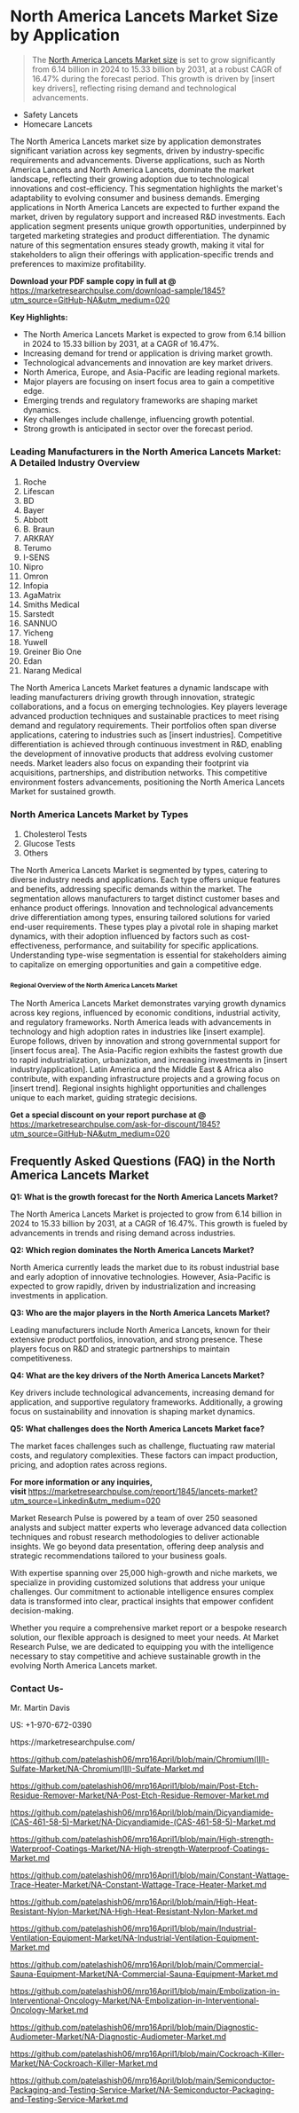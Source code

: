 <h1>North America Lancets Market&nbsp;Size by Application</h1><blockquote><p>The <a href="https://marketresearchpulse.com/download-sample/1845?utm_source=GitHub-NA&amp;utm_medium=020">North America Lancets Market size</a> is set to grow significantly from 6.14 billion in 2024 to 15.33 billion by 2031, at a robust CAGR of 16.47% during the forecast period. This growth is driven by [insert key drivers], reflecting rising demand and technological advancements.</p></blockquote><ul><li>Safety Lancets <li> Homecare Lancets</li></ul><p>The North America Lancets market size by application demonstrates significant variation across key segments, driven by industry-specific requirements and advancements. Diverse applications, such as North America Lancets and North America Lancets, dominate the market landscape, reflecting their growing adoption due to technological innovations and cost-efficiency. This segmentation highlights the market's adaptability to evolving consumer and business demands. Emerging applications in North America Lancets are expected to further expand the market, driven by regulatory support and increased R&D investments. Each application segment presents unique growth opportunities, underpinned by targeted marketing strategies and product differentiation. The dynamic nature of this segmentation ensures steady growth, making it vital for stakeholders to align their offerings with application-specific trends and preferences to maximize profitability.</p><p><strong>Download your PDF sample copy in full at @ </strong><a href="https://marketresearchpulse.com/download-sample/1845?utm_source=GitHub-NA&amp;utm_medium=020">https://marketresearchpulse.com/download-sample/1845?utm_source=GitHub-NA&amp;utm_medium=020</a></p><p><strong>Key Highlights: </strong></p><ul><li>The North America Lancets Market is expected to grow from 6.14 billion in 2024 to 15.33 billion by 2031, at a CAGR of 16.47%.</li><li>Increasing demand for trend or application is driving market growth.</li><li>Technological advancements and innovation are key market drivers.</li><li>North America, Europe, and Asia-Pacific are leading regional markets.</li><li>Major players are focusing on insert focus area to gain a competitive edge.</li><li>Emerging trends and regulatory frameworks are shaping market dynamics.</li><li>Key challenges include challenge, influencing growth potential.</li><li>Strong growth is anticipated in sector over the forecast period.</li></ul><h3>Leading Manufacturers in the North America Lancets Market: A Detailed Industry Overview</h3><ol><li>Roche</li><li>Lifescan</li><li>BD</li><li>Bayer</li><li>Abbott</li><li>B. Braun</li><li>ARKRAY</li><li>Terumo</li><li>I-SENS</li><li>Nipro</li><li>Omron</li><li>Infopia</li><li>AgaMatrix</li><li>Smiths Medical</li><li>Sarstedt</li><li>SANNUO</li><li>Yicheng</li><li>Yuwell</li><li>Greiner Bio One</li><li>Edan</li><li>Narang Medical</li></ol><div class="flex max-w-full flex-col flex-grow"><div class="min-h-8 text-message flex w-full flex-col items-end gap-2 whitespace-normal break-words [.text-message+&amp;]:mt-5" dir="auto" data-message-author-role="assistant" data-message-id="fd8432e4-4910-450d-b182-61b7bfb0a01f" data-message-model-slug="gpt-4o"><div class="flex w-full flex-col gap-1 empty:hidden first:pt-[3px]"><div class="markdown prose w-full break-words dark:prose-invert light"><p>The North America Lancets Market features a dynamic landscape with leading manufacturers driving growth through innovation, strategic collaborations, and a focus on emerging technologies. Key players leverage advanced production techniques and sustainable practices to meet rising demand and regulatory requirements. Their portfolios often span diverse applications, catering to industries such as [insert industries]. Competitive differentiation is achieved through continuous investment in R&amp;D, enabling the development of innovative products that address evolving customer needs. Market leaders also focus on expanding their footprint via acquisitions, partnerships, and distribution networks. This competitive environment fosters advancements, positioning the North America Lancets Market for sustained growth.</p></div></div></div></div><h3>North America Lancets Market by Types</h3><ol><li>Cholesterol Tests <li> Glucose Tests <li> Others</li></ol><div class="flex max-w-full flex-col flex-grow"><div class="min-h-8 text-message flex w-full flex-col items-end gap-2 whitespace-normal break-words [.text-message+&amp;]:mt-5" dir="auto" data-message-author-role="assistant" data-message-id="084470be-0bb7-4664-bddf-5156b4f41249" data-message-model-slug="gpt-4o-mini"><div class="flex w-full flex-col gap-1 empty:hidden first:pt-[3px]"><div class="markdown prose w-full break-words dark:prose-invert light"><p>The North America Lancets Market is segmented by types, catering to diverse industry needs and applications. Each type offers unique features and benefits, addressing specific demands within the market. The segmentation allows manufacturers to target distinct customer bases and enhance product offerings. Innovation and technological advancements drive differentiation among types, ensuring tailored solutions for varied end-user requirements. These types play a pivotal role in shaping market dynamics, with their adoption influenced by factors such as cost-effectiveness, performance, and suitability for specific applications. Understanding type-wise segmentation is essential for stakeholders aiming to capitalize on emerging opportunities and gain a competitive edge.</p></div></div></div></div><h3><span style="font-size: 11px;">Regional Overview of the North America Lancets Market</span></h3><div class="flex max-w-full flex-col flex-grow"><div class="min-h-8 text-message flex w-full flex-col items-end gap-2 whitespace-normal break-words [.text-message+&amp;]:mt-5" dir="auto" data-message-author-role="assistant" data-message-id="e9038762-ce64-4e30-91c9-9bd413514231" data-message-model-slug="gpt-4o-mini"><div class="flex w-full flex-col gap-1 empty:hidden first:pt-[3px]"><div class="markdown prose w-full break-words dark:prose-invert light"><p>The North America Lancets Market demonstrates varying growth dynamics across key regions, influenced by economic conditions, industrial activity, and regulatory frameworks. North America leads with advancements in technology and high adoption rates in industries like [insert example]. Europe follows, driven by innovation and strong governmental support for [insert focus area]. The Asia-Pacific region exhibits the fastest growth due to rapid industrialization, urbanization, and increasing investments in [insert industry/application]. Latin America and the Middle East &amp; Africa also contribute, with expanding infrastructure projects and a growing focus on [insert trend]. Regional insights highlight opportunities and challenges unique to each market, guiding strategic decisions.</p></div></div></div></div><p><strong>Get a special discount on your report purchase at @ </strong><a href="https://marketresearchpulse.com/ask-for-discount/1845?utm_source=GitHub-NA&amp;utm_medium=020">https://marketresearchpulse.com/ask-for-discount/1845?utm_source=GitHub-NA&amp;utm_medium=020</a></p><h2>Frequently Asked Questions (FAQ) in the North America Lancets Market</h2><p><strong>Q1: What is the growth forecast for the North America Lancets Market?</strong></p><p>The North America Lancets Market is projected to grow from 6.14 billion in 2024 to 15.33 billion by 2031, at a CAGR of 16.47%. This growth is fueled by advancements in trends and rising demand across industries.</p><p><strong>Q2: Which region dominates the North America Lancets Market?</strong></p><p>North America currently leads the market due to its robust industrial base and early adoption of innovative technologies. However, Asia-Pacific is expected to grow rapidly, driven by industrialization and increasing investments in application.</p><p><strong>Q3: Who are the major players in the North America Lancets Market?</strong></p><p>Leading manufacturers include North America Lancets, known for their extensive product portfolios, innovation, and strong presence. These players focus on R&amp;D and strategic partnerships to maintain competitiveness.</p><p><strong>Q4: What are the key drivers of the North America Lancets Market?</strong></p><p>Key drivers include technological advancements, increasing demand for application, and supportive regulatory frameworks. Additionally, a growing focus on sustainability and innovation is shaping market dynamics.</p><p><strong>Q5: What challenges does the North America Lancets Market face?</strong></p><p>The market faces challenges such as challenge, fluctuating raw material costs, and regulatory complexities. These factors can impact production, pricing, and adoption rates across regions.</p><p><strong>For more information or any inquiries, visit&nbsp;</strong><a href="https://marketresearchpulse.com/report/1845/lancets-market?utm_source=Linkedin&utm_medium=020">https://marketresearchpulse.com/report/1845/lancets-market?utm_source=Linkedin&utm_medium=020</a></p><p>Market Research Pulse is powered by a team of over 250 seasoned analysts and subject matter experts who leverage advanced data collection techniques and robust research methodologies to deliver actionable insights. We go beyond data presentation, offering deep analysis and strategic recommendations tailored to your business goals.</p><p>With expertise spanning over 25,000 high-growth and niche markets, we specialize in providing customized solutions that address your unique challenges. Our commitment to actionable intelligence ensures complex data is transformed into clear, practical insights that empower confident decision-making.</p><p>Whether you require a comprehensive market report or a bespoke research solution, our flexible approach is designed to meet your needs. At Market Research Pulse, we are dedicated to equipping you with the intelligence necessary to stay competitive and achieve sustainable growth in the evolving North America Lancets market.</p><h3><strong>Contact Us-</strong></h3><p>Mr. Martin Davis</p><p>US: +1-970-672-0390</p><p>https://marketresearchpulse.com/</p><p><a href="https://github.com/patelashish06/mrp16April/blob/main/Chromium(III)-Sulfate-Market/NA-Chromium(III)-Sulfate-Market.md">https://github.com/patelashish06/mrp16April/blob/main/Chromium(III)-Sulfate-Market/NA-Chromium(III)-Sulfate-Market.md</a></p><p><a href="https://github.com/patelashish06/mrp16April1/blob/main/Post-Etch-Residue-Remover-Market/NA-Post-Etch-Residue-Remover-Market.md">https://github.com/patelashish06/mrp16April1/blob/main/Post-Etch-Residue-Remover-Market/NA-Post-Etch-Residue-Remover-Market.md</a></p><p><a href="https://github.com/patelashish06/mrp16April/blob/main/Dicyandiamide-(CAS-461-58-5)-Market/NA-Dicyandiamide-(CAS-461-58-5)-Market.md">https://github.com/patelashish06/mrp16April/blob/main/Dicyandiamide-(CAS-461-58-5)-Market/NA-Dicyandiamide-(CAS-461-58-5)-Market.md</a></p><p><a href="https://github.com/patelashish06/mrp16April1/blob/main/High-strength-Waterproof-Coatings-Market/NA-High-strength-Waterproof-Coatings-Market.md">https://github.com/patelashish06/mrp16April1/blob/main/High-strength-Waterproof-Coatings-Market/NA-High-strength-Waterproof-Coatings-Market.md</a></p><p><a href="https://github.com/patelashish06/mrp16April1/blob/main/Constant-Wattage-Trace-Heater-Market/NA-Constant-Wattage-Trace-Heater-Market.md">https://github.com/patelashish06/mrp16April1/blob/main/Constant-Wattage-Trace-Heater-Market/NA-Constant-Wattage-Trace-Heater-Market.md</a></p><p><a href="https://github.com/patelashish06/mrp16April/blob/main/High-Heat-Resistant-Nylon-Market/NA-High-Heat-Resistant-Nylon-Market.md">https://github.com/patelashish06/mrp16April/blob/main/High-Heat-Resistant-Nylon-Market/NA-High-Heat-Resistant-Nylon-Market.md</a></p><p><a href="https://github.com/patelashish06/mrp16April1/blob/main/Industrial-Ventilation-Equipment-Market/NA-Industrial-Ventilation-Equipment-Market.md">https://github.com/patelashish06/mrp16April1/blob/main/Industrial-Ventilation-Equipment-Market/NA-Industrial-Ventilation-Equipment-Market.md</a></p><p><a href="https://github.com/patelashish06/mrp16April/blob/main/Commercial-Sauna-Equipment-Market/NA-Commercial-Sauna-Equipment-Market.md">https://github.com/patelashish06/mrp16April/blob/main/Commercial-Sauna-Equipment-Market/NA-Commercial-Sauna-Equipment-Market.md</a></p><p><a href="https://github.com/patelashish06/mrp16April1/blob/main/Embolization-in-Interventional-Oncology-Market/NA-Embolization-in-Interventional-Oncology-Market.md">https://github.com/patelashish06/mrp16April1/blob/main/Embolization-in-Interventional-Oncology-Market/NA-Embolization-in-Interventional-Oncology-Market.md</a></p><p><a href="https://github.com/patelashish06/mrp16April/blob/main/Diagnostic-Audiometer-Market/NA-Diagnostic-Audiometer-Market.md">https://github.com/patelashish06/mrp16April/blob/main/Diagnostic-Audiometer-Market/NA-Diagnostic-Audiometer-Market.md</a></p><p><a href="https://github.com/patelashish06/mrp16April1/blob/main/Cockroach-Killer-Market/NA-Cockroach-Killer-Market.md">https://github.com/patelashish06/mrp16April1/blob/main/Cockroach-Killer-Market/NA-Cockroach-Killer-Market.md</a></p><p><a href="https://github.com/patelashish06/mrp16April/blob/main/Semiconductor-Packaging-and-Testing-Service-Market/NA-Semiconductor-Packaging-and-Testing-Service-Market.md">https://github.com/patelashish06/mrp16April/blob/main/Semiconductor-Packaging-and-Testing-Service-Market/NA-Semiconductor-Packaging-and-Testing-Service-Market.md</a></p>